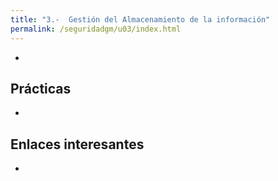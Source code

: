 ```yaml
---
title: "3.-  Gestión del Almacenamiento de la información"
permalink: /seguridadgm/u03/index.html
---
```


* 

## Prácticas

* 

## Enlaces interesantes

* 